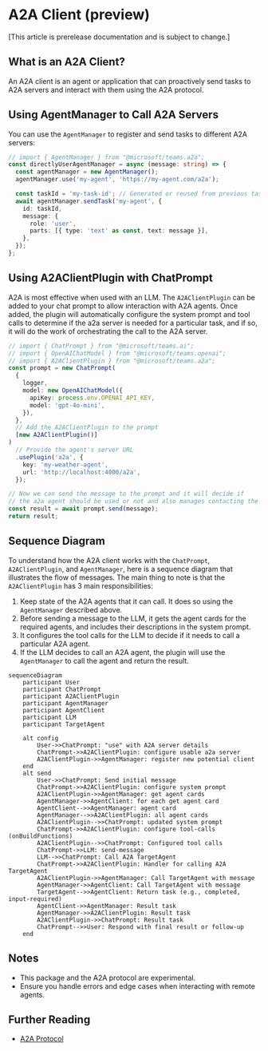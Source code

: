 # A2A Client (preview)

[This article is prerelease documentation and is subject to change.]

## What is an A2A Client?

An A2A client is an agent or application that can proactively send tasks to A2A servers and interact with them using the A2A protocol.

## Using AgentManager to Call A2A Servers

You can use the `AgentManager` to register and send tasks to different A2A servers:

```ts
// import { AgentManager } from "@microsoft/teams.a2a";
const directlyUserAgentManager = async (message: string) => {
  const agentManager = new AgentManager();
  agentManager.use('my-agent', 'https://my-agent.com/a2a');

  const taskId = 'my-task-id'; // Generated or reused from previous task
  await agentManager.sendTask('my-agent', {
    id: taskId,
    message: {
      role: 'user',
      parts: [{ type: 'text' as const, text: message }],
    },
  });
};
```

## Using A2AClientPlugin with ChatPrompt

A2A is most effective when used with an LLM. The `A2AClientPlugin` can be added to your chat prompt to allow interaction with A2A agents. Once added, the plugin will automatically configure the system prompt and tool calls to determine if the a2a server is needed for a particular task, and if so, it will do the work of orchestrating the call to the A2A server.

```ts
// import { ChatPrompt } from "@microsoft/teams.ai";
// import { OpenAIChatModel } from "@microsoft/teams.openai";
// import { A2AClientPlugin } from "@microsoft/teams.a2a";
const prompt = new ChatPrompt(
  {
    logger,
    model: new OpenAIChatModel({
      apiKey: process.env.OPENAI_API_KEY,
      model: 'gpt-4o-mini',
    }),
  },
  // Add the A2AClientPlugin to the prompt
  [new A2AClientPlugin()]
)
  // Provide the agent's server URL
  .usePlugin('a2a', {
    key: 'my-weather-agent',
    url: 'http://localhost:4000/a2a',
  });
```
```ts
// Now we can send the message to the prompt and it will decide if
// the a2a agent should be used or not and also manages contacting the agent
const result = await prompt.send(message);
return result;
```



## Sequence Diagram

To understand how the A2A client works with the `ChatPrompt`, `A2AClientPlugin`, and `AgentManager`, here is a sequence diagram that illustrates the flow of messages. The main thing to note is that the `A2AClientPlugin` has 3 main responsibilities:
1. Keep state of the A2A agents that it can call. It does so using the `AgentManager` described above.
2. Before sending a message to the LLM, it gets the agent cards for the required agents, and includes their descriptions in the system prompt.
3. It configures the tool calls for the LLM to decide if it needs to call a particular A2A agent.
4. If the LLM decides to call an A2A agent, the plugin will use the `AgentManager` to call the agent and return the result.

```mermaid
sequenceDiagram
    participant User
    participant ChatPrompt
    participant A2AClientPlugin
    participant AgentManager
    participant AgentClient
    participant LLM
    participant TargetAgent

    alt config
        User->>ChatPrompt: "use" with A2A server details
        ChatPrompt->>A2AClientPlugin: configure usable a2a server
        A2AClientPlugin->>AgentManager: register new potential client
    end
    alt send
        User->>ChatPrompt: Send initial message
        ChatPrompt->>A2AClientPlugin: configure system prompt
        A2AClientPlugin->>AgentManager: get agent cards
        AgentManager->>AgentClient: for each get agent card
        AgentClient-->>AgentManager: agent card
        AgentManager-->>A2AClientPlugin: all agent cards
        A2AClientPlugin-->>ChatPrompt: updated system prompt
        ChatPrompt->>A2AClientPlugin: configure tool-calls (onBuildFunctions)
        A2AClientPlugin-->>ChatPrompt: Configured tool calls
        ChatPrompt->>LLM: send-message
        LLM-->>ChatPrompt: Call A2A TargetAgent
        ChatPrompt->>A2AClientPlugin: Handler for calling A2A TargetAgent
        A2AClientPlugin->>AgentManager: Call TargetAgent with message
        AgentManager->>AgentClient: Call TargetAgent with message
        TargetAgent-->>AgentClient: Return task (e.g., completed, input-required)
        AgentClient->>AgentManager: Result task
        AgentManager->>A2AClientPlugin: Result task
        A2AClientPlugin->>ChatPrompt: Result task
        ChatPrompt-->>User: Respond with final result or follow-up
    end
```

## Notes

-   This package and the A2A protocol are experimental.
-   Ensure you handle errors and edge cases when interacting with remote agents.

## Further Reading

-   [A2A Protocol](https://google.github.io/A2A) 
